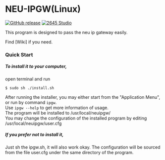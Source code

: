 NEU-IPGW(Linux)
=

[![GitHub release](https://img.shields.io/github/release/2645Corp/neuipgw_linux.svg?maxAge=2592000)](https://github.com/2645Corp/neuipgw_linux/releases)
[![2645 Studio](https://img.shields.io/badge/Powered%20by-2645%20Studio-yellowgreen.svg)](http://www.cool2645.com/)

<p>This program is designed to pass the neu ip gateway easily.</p>

<p>Find [Wiki] if you need.</p>

<h3>Quick Start</h3>

<h5>To install it to your computer,</h5>

open terminal and run

`$ sudo sh ./install.sh`

After running the installer, you may either start from the "Application Menu", or run by command `ipgw`. <br>
Use `ipgw --help` to get more information of usage. <br>
The program will be installed to /usr/local/neuipgw/ <br>
You may change the configuration of the installed program by editing /usr/local/neuipgw/user.cfg


<h5>If you prefer not to install it,</h5>

Just sh the ipgw.sh, it will also work okay. The configuration will be sourced from the file user.cfg under the same directory of the program.
